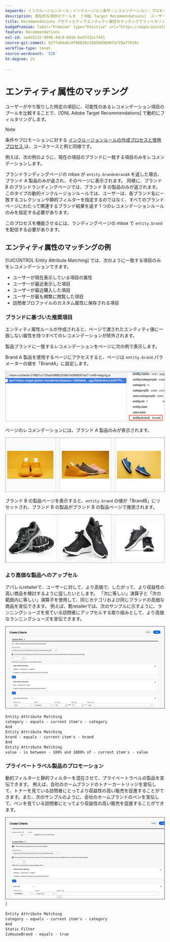 ```yaml
---
keywords: インクルージョンルール；インクルージョン条件；レコメンデーション；プロモーション；動的；動的フィルタリング；動的；エンティティ属性のマッチング
description: 潜在的な項目のプールを  [!DNL Target Recommendations]  ユーザーがやり取りした特定の項目と比較することで、で動的にフィルタリングする方法を説明します。
title: Recommendations アクティビティでエンティティ属性のマッチングでフィルタリングするにはどうすればよいですか。
badgePremium: label="Premium" type="Positive" url="https://experienceleague.adobe.com/docs/target/using/introduction/intro.html?lang=ja#premium newtab=true" tooltip="Target Premium に含まれる機能を確認してください。"
feature: Recommendations
exl-id: aadd3132-d590-4dc9-b01b-bedf41bc7441
source-git-commit: 02ffe8da6cdf96039218656b9690fa719a77910c
workflow-type: tm+mt
source-wordcount: '528'
ht-degree: 2%

---
```


# エンティティ属性のマッチング

ユーザーがやり取りした特定の項目に、可能性のあるレコメンデーション項目のプールを比較することで、[!DNL Adobe Target Recommendations] で動的にフィルタリングします。

>[!NOTE]
>
>条件やプロモーションに対する [ インクルージョンルールの作成プロセスと使用プロセス ](/help/main/c-recommendations/c-algorithms/use-dynamic-and-static-inclusion-rules.md) は、ユースケースと例と同様です。

例えば、次の例のように、現在の項目のブランドに一致する項目のみをレコメンデーションします。

ブランドランディングページの mbox が `entity.brand=brandA` を返した場合、ブランド A 製品のみが返され、そのページに表示されます。 同様に、ブランド B のブランドランディングページでは、ブランド B の製品のみが返されます。 このタイプの動的インクルージョンルールでは、ユーザーは、各ブランド名に一致するコレクションや静的フィルターを指定するのではなく、すべてのブランドページにわたって関連するブランド結果を返す 1 つのレコメンデーションルールのみを指定する必要があります。

このプロセスを機能させるには、ランディングページの mbox で `entity.brand` を配信する必要があります。

## エンティティ属性のマッチングの例

[!UICONTROL Entity Attribute Matching] では、次のように一致する項目のみをレコメンデーションできます。

* ユーザーが現在表示している項目の属性
* ユーザーが最近表示した項目
* ユーザーが最近購入した項目
* ユーザーが最も頻繁に閲覧した項目
* 訪問者プロファイルのカスタム属性に保存される項目

### ブランドに基づいた推奨項目

エンティティ属性ルールが作成されると、ページで渡されたエンティティ値に一致しない属性を持つすべてのレコメンデーションが除外されます。

製品ブランドに一致するレコメンデーションをページに次の例で表示します。

Brand A 製品を使用するページにアクセスすると、ページは `entity.brand` パラメーターの値を「BrandA」に設定します。

![Target 呼び出しの例 ](/help/main/c-recommendations/c-algorithms/assets/example-target-call.png)

ページのレコメンデーションには、ブランド A 製品のみが表示されます。

![Brand A の推奨事項 ](/help/main/c-recommendations/c-algorithms/assets/brandA.png)

ブランド B の製品ページを表示すると、`entity.brand` の値が「BrandB」にリセットされ、ブランド B の製品がブランド B の製品ページで推奨されます。

![ ブランド B の推奨事項 ](/help/main/c-recommendations/c-algorithms/assets/brandB.png)

### より高価な製品へのアップセル

アパレルretailerで、ユーザーに対して、より高価で、したがって、より収益性の高い商品を検討するように促したいとします。 「次に等しい」演算子と「次の範囲内に等しい」演算子を使用して、同じカテゴリおよび同じブランドの高価な商品を宣伝できます。 例えば、靴retailerでは、次のサンプルに示すように、ランニングシューズを見ている訪問者にアップセルする取り組みとして、より高価なランニングシューズを宣伝できます。

![ アップセル ](/help/main/c-recommendations/c-algorithms/assets/upsell-new.png)

```
Entity Attribute Matching
category - equals - current item's - category 
And 
Entity Attribute Matching
brand - equals - current item's - brand 
And 
Entity Attribute Matching
value - is between - 100% and 1000% of - current item's - value
```

### プライベートラベル製品のプロモーション

動的フィルターと静的フィルターを混在させて、プライベートラベルの製品を宣伝できます。 例えば、会社のホームブランドのトナーカートリッジを宣伝して、トナーを見ている訪問者にとってより収益性の高い販売を促進することができます。また、次のサンプルのように、会社のホームブランドのペンを宣伝して、ペンを見ている訪問者にとってより収益性の高い販売を促進することができます。

![ ハウスブランド ](/help/main/c-recommendations/c-algorithms/assets/housebrand-new.png)
）

```
Entity Attribute Matching
category - equals - current item's - category 
And
Static Filter
IsHouseBrand - equals - true
```
